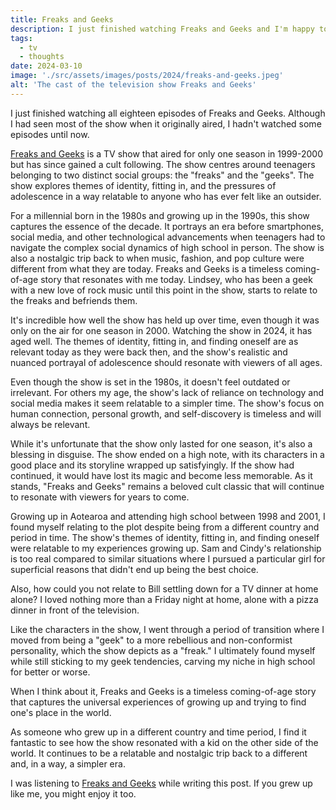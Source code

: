 ```yaml
---
title: Freaks and Geeks
description: I just finished watching Freaks and Geeks and I'm happy to report that this show holds up.
tags:
  - tv
  - thoughts
date: 2024-03-10
image: './src/assets/images/posts/2024/freaks-and-geeks.jpeg'
alt: 'The cast of the television show Freaks and Geeks'
---
```


I just finished watching all eighteen episodes of Freaks and Geeks. Although I had seen most of the show when it originally aired, I hadn't watched some episodes until now.

[Freaks and Geeks](https://en.wikipedia.org/wiki/Freaks_and_Geeks) is a TV show that aired for only one season in 1999-2000 but has since gained a cult following. The show centres around teenagers belonging to two distinct social groups: the "freaks" and the "geeks". The show explores themes of identity, fitting in, and the pressures of adolescence in a way relatable to anyone who has ever felt like an outsider.

For a millennial born in the 1980s and growing up in the 1990s, this show captures the essence of the decade. It portrays an era before smartphones, social media, and other technological advancements when teenagers had to navigate the complex social dynamics of high school in person. The show is also a nostalgic trip back to when music, fashion, and pop culture were different from what they are today. Freaks and Geeks is a timeless coming-of-age story that resonates with me today. Lindsey, who has been a geek with a new love of rock music until this point in the show, starts to relate to the freaks and befriends them.

It's incredible how well the show has held up over time, even though it was only on the air for one season in 2000. Watching the show in 2024, it has aged well. The themes of identity, fitting in, and finding oneself are as relevant today as they were back then, and the show's realistic and nuanced portrayal of adolescence should resonate with viewers of all ages.

Even though the show is set in the 1980s, it doesn't feel outdated or irrelevant. For others my age, the show's lack of reliance on technology and social media makes it seem relatable to a simpler time. The show's focus on human connection, personal growth, and self-discovery is timeless and will always be relevant.

While it's unfortunate that the show only lasted for one season, it's also a blessing in disguise. The show ended on a high note, with its characters in a good place and its storyline wrapped up satisfyingly. If the show had continued, it would have lost its magic and become less memorable. As it stands, "Freaks and Geeks" remains a beloved cult classic that will continue to resonate with viewers for years to come.

Growing up in Aotearoa and attending high school between 1998 and 2001, I found myself relating to the plot despite being from a different country and period in time. The show's themes of identity, fitting in, and finding oneself were relatable to my experiences growing up. Sam and Cindy's relationship is too real compared to similar situations where I pursued a particular girl for superficial reasons that didn't end up being the best choice. 

Also, how could you not relate to Bill settling down for a TV dinner at home alone? I loved nothing more than a Friday night at home, alone with a pizza dinner in front of the television.

Like the characters in the show, I went through a period of transition where I moved from being a "geek" to a more rebellious and non-conformist personality, which the show depicts as a "freak." I ultimately found myself while still sticking to my geek tendencies, carving my niche in high school for better or worse.

When I think about it, Freaks and Geeks is a timeless coming-of-age story that captures the universal experiences of growing up and trying to find one's place in the world.

As someone who grew up in a different country and time period, I find it fantastic to see how the show resonated with a kid on the other side of the world. It continues to be a relatable and nostalgic trip back to a different and, in a way, a simpler era.

I was listening to [Freaks and Geeks](https://open.spotify.com/playlist/71Z0Oamb9CSg03lepmF5IU?si=6df203c7e6094c35) while writing this post. If you grew up like me, you might enjoy it too.